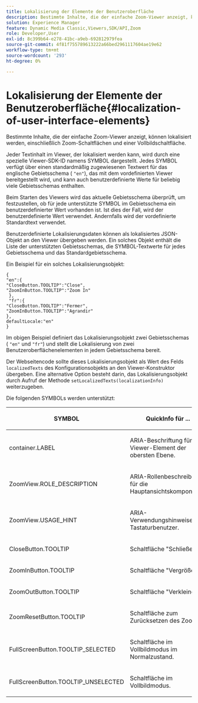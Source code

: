 ```yaml
---
title: Lokalisierung der Elemente der Benutzeroberfläche
description: Bestimmte Inhalte, die der einfache Zoom-Viewer anzeigt, können lokalisiert werden, einschließlich Zoom-Schaltflächen und einer Vollbildschaltfläche.
solution: Experience Manager
feature: Dynamic Media Classic,Viewers,SDK/API,Zoom
role: Developer,User
exl-id: 8c399b64-e278-41bc-a9eb-692812979fea
source-git-commit: 4f81f755789613222a66bed2961117604ae19e62
workflow-type: tm+mt
source-wordcount: '293'
ht-degree: 0%

---
```


# Lokalisierung der Elemente der Benutzeroberfläche{#localization-of-user-interface-elements}

Bestimmte Inhalte, die der einfache Zoom-Viewer anzeigt, können lokalisiert werden, einschließlich Zoom-Schaltflächen und einer Vollbildschaltfläche.

Jeder Textinhalt im Viewer, der lokalisiert werden kann, wird durch eine spezielle Viewer-SDK-ID namens SYMBOL dargestellt. Jedes SYMBOL verfügt über einen standardmäßig zugewiesenen Textwert für das englische Gebietsschema ( `"en"`), das mit dem vordefinierten Viewer bereitgestellt wird, und kann auch benutzerdefinierte Werte für beliebig viele Gebietsschemas enthalten.

Beim Starten des Viewers wird das aktuelle Gebietsschema überprüft, um festzustellen, ob für jede unterstützte SYMBOL im Gebietsschema ein benutzerdefinierter Wert vorhanden ist. Ist dies der Fall, wird der benutzerdefinierte Wert verwendet. Andernfalls wird der vordefinierte Standardtext verwendet.

Benutzerdefinierte Lokalisierungsdaten können als lokalisiertes JSON-Objekt an den Viewer übergeben werden. Ein solches Objekt enthält die Liste der unterstützten Gebietsschemas, die SYMBOL-Textwerte für jedes Gebietsschema und das Standardgebietsschema.

Ein Beispiel für ein solches Lokalisierungsobjekt:

```
{ 
"en":{ 
"CloseButton.TOOLTIP":"Close", 
"ZoomInButton.TOOLTIP":"Zoom In" 
 }, 
 "fr":{ 
"CloseButton.TOOLTIP":"Fermer", 
"ZoomInButton.TOOLTIP":"Agrandir" 
}, 
defaultLocale:"en" 
}
```

Im obigen Beispiel definiert das Lokalisierungsobjekt zwei Gebietsschemas ( `"en"` und `"fr"`) und stellt die Lokalisierung von zwei Benutzeroberflächenelementen in jedem Gebietsschema bereit.

Der Webseitencode sollte dieses Lokalisierungsobjekt als Wert des Felds `localizedTexts` des Konfigurationsobjekts an den Viewer-Konstruktor übergeben. Eine alternative Option besteht darin, das Lokalisierungsobjekt durch Aufruf der Methode `setLocalizedTexts(localizationInfo)` weiterzugeben.

Die folgenden SYMBOLs werden unterstützt:

<table id="table_58C40353B7244335872350C98DF2CFB3"> 
 <thead> 
  <tr> 
   <th colname="col1" class="entry"> <p>SYMBOL </p> </th> 
   <th colname="col2" class="entry"> <p>QuickInfo für ... </p> </th> 
  </tr> 
 </thead>
 <tbody> 
  <tr> 
   <td colname="col1"> <p> <span class="codeph"> container.LABEL </span> </p> </td> 
   <td colname="col2"> <p>ARIA-Beschriftung für das Viewer-Element der obersten Ebene. </p> </td> 
  </tr> 
  <tr> 
   <td colname="col1"> <p> <span class="codeph"> ZoomView.ROLE_DESCRIPTION </span> </p> </td> 
   <td colname="col2"> <p>ARIA-Rollenbeschreibung für die Hauptansichtskomponente. </p> </td> 
  </tr> 
  <tr> 
   <td colname="col1"> <p> <span class="codeph"> ZoomView.USAGE_HINT </span> </p> </td> 
   <td colname="col2"> <p>ARIA-Verwendungshinweise für Tastaturbenutzer. </p> </td> 
  </tr> 
  <tr> 
   <td colname="col1"> <p> <span class="codeph"> CloseButton.TOOLTIP </span> </p> </td> 
   <td colname="col2"> <p>Schaltfläche "Schließen". </p> </td> 
  </tr> 
  <tr> 
   <td colname="col1"> <p> <span class="codeph"> ZoomInButton.TOOLTIP </span> </p> </td> 
   <td colname="col2"> <p>Schaltfläche "Vergrößern" </p> </td> 
  </tr> 
  <tr> 
   <td colname="col1"> <p> <span class="codeph"> ZoomOutButton.TOOLTIP </span> </p> </td> 
   <td colname="col2"> <p>Schaltfläche "Verkleinern" </p> </td> 
  </tr> 
  <tr> 
   <td colname="col1"> <p> <span class="codeph"> ZoomResetButton.TOOLTIP </span> </p> </td> 
   <td colname="col2"> <p>Schaltfläche zum Zurücksetzen des Zooms </p> </td> 
  </tr> 
  <tr> 
   <td colname="col1"> <p> <span class="codeph"> FullScreenButton.TOOLTIP_SELECTED </span> </p> </td> 
   <td colname="col2"> <p>Schaltfläche im Vollbildmodus im Normalzustand. </p> </td> 
  </tr> 
  <tr> 
   <td colname="col1"> <p> <span class="codeph"> FullScreenButton.TOOLTIP_UNSELECTED </span> </p> </td> 
   <td colname="col2"> <p>Schaltfläche im Vollbildmodus. </p> </td> 
  </tr> 
 </tbody> 
</table>
